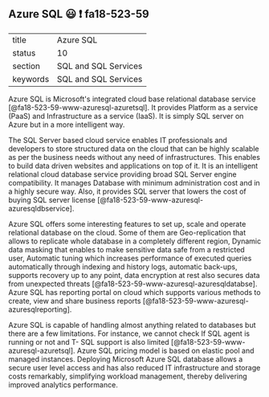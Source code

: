 ## Azure SQL :smiley: :exclamation: fa18-523-59


|          |                      |
| -------- | -------------------- |
| title    | Azure SQL            | 
| status   | 10                   |
| section  | SQL and SQL Services |
| keywords | SQL and SQL Services |


Azure SQL is Microsoft's integrated cloud base relational database service [@fa18-523-59-www-azuresql-azuretsql]. It provides Platform as a service (PaaS) and Infrastructure as a service (IaaS). It is simply SQL server on Azure but in a more intelligent way.

The SQL Server based cloud service enables IT professionals and developers to store structured data on the cloud that can be highly scalable as per the business needs without any need of infrastructures. This enables to build data driven websites and applications on top of it. It is an intelligent relational cloud database service providing broad SQL Server engine compatibility. It manages Database with minimum administration cost and in a highly secure way. Also, it provides SQL server that lowers the cost of buying SQL server license [@fa18-523-59-www-azuresql-azuresqldbservice].

Azure SQL offers some interesting features to set up, scale and operate relational database on the cloud. Some of them are Geo-replication that allows to replicate whole database in a completely different region, Dynamic data masking that enables to make sensitive data safe from a restricted user, Automatic tuning which increases performance of executed queries automatically through indexing and history logs, automatic back-ups, supports recovery up to any point, data encryption at rest also secures data from unexpected threats [@fa18-523-59-www-azuresql-azuresqldatabse]. Azure SQL has reporting portal on cloud which supports various methods to create, view and share business reports [@fa18-523-59-www-azuresql-azuresqlreporting].

Azure SQL is capable of handling almost anything related to databases but there are a few limitations. For instance, we cannot check If SQL agent is running or not and T- SQL support is also limited [@fa18-523-59-www-azuresql-azuretsql]. Azure SQL pricing model is based on elastic pool and managed instances. Deploying Microsoft Azure SQL database allows a secure user level access and has also reduced IT infrastructure and storage costs remarkably, simplifying workload management, thereby delivering improved analytics performance. 

